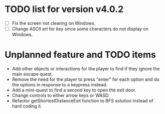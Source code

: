 # TODO list for version v4.0.2
- [ ] Fix the screen not clearing on Windows.
- [ ] Change ASCII art for key since some characters do not display on Windows.

# Unplanned feature and TODO items
* Add other objects or interactions for the player to find if they ignore the main escape quest.
* Remove the need for the player to press "enter" for each option and do the options in response to a keypress instead.
* Add a mini-quest to find a second key to open the exit door.
* Change controls to either arrow keys or WASD.
* Refactor getShortestDistanceExit function to BFS solution instead of hard coding it.
